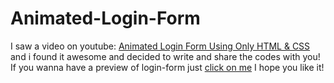 # Animated-Login-Form

I saw a video on youtube: [Animated Login Form Using Only HTML & CSS](https://youtu.be/HV7DtH3J2PU) 
and i found it awesome and decided to write and share the codes with you!
If you wanna have a preview of login-form just [click on me](https://github.com/hosseinzamaninasab/Animated-Login-Form/blob/master/Preview.png)
I hope you like it!
